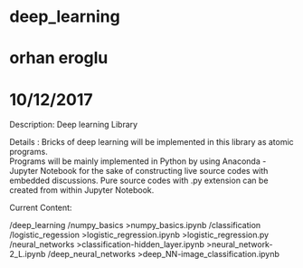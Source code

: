 # deep_learning
# orhan eroglu
# 10/12/2017

Description: Deep learning Library

Details    : Bricks of deep learning will be implemented in this library as atomic programs. \
			 Programs will be mainly implemented in Python by using Anaconda - Jupyter Notebook for the sake of constructing live source codes with embedded discussions.
			 Pure source codes with .py extension can be created from within Jupyter Notebook. 

Current Content:

/deep_learning
	/numpy_basics
		>numpy_basics.ipynb
	/classification
		/logistic_regession
			>logistic_regression.ipynb
			>logistic_regression.py
		/neural_networks
			>classification-hidden_layer.ipynb
			>neural_network-2_L.ipynb
		/deep_neural_networks
			>deep_NN-image_classification.ipynb
		
	
	


